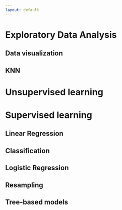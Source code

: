 ```yaml
---
layout: default
---
```


# Exploratory Data Analysis

  ## Data visualization

  ## KNN
  
# Unsupervised learning

# Supervised learning

## Linear Regression
## Classification 
## Logistic Regression
## Resampling
## Tree-based models


